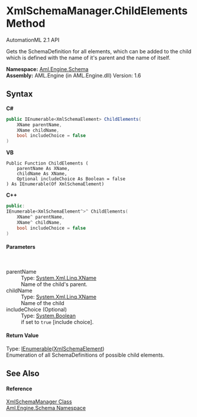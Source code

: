 # XmlSchemaManager.ChildElements Method 
AutomationML 2.1 API 

Gets the SchemaDefinition for all elements, which can be added to the child which is defined with the name of it's parent and the name of itself.

**Namespace:**&nbsp;<a href="N_Aml_Engine_Schema">Aml.Engine.Schema</a><br />**Assembly:**&nbsp;AML.Engine (in AML.Engine.dll) Version: 1.6

## Syntax

**C#**<br />
``` C#
public IEnumerable<XmlSchemaElement> ChildElements(
	XName parentName,
	XName childName,
	bool includeChoice = false
)
```

**VB**<br />
``` VB
Public Function ChildElements ( 
	parentName As XName,
	childName As XName,
	Optional includeChoice As Boolean = false
) As IEnumerable(Of XmlSchemaElement)
```

**C++**<br />
``` C++
public:
IEnumerable<XmlSchemaElement^>^ ChildElements(
	XName^ parentName, 
	XName^ childName, 
	bool includeChoice = false
)
```


#### Parameters
&nbsp;<dl><dt>parentName</dt><dd>Type: <a href="https://docs.microsoft.com/dotnet/api/system.xml.linq.xname" target="_parent" rel="noopener noreferrer">System.Xml.Linq.XName</a><br />Name of the child's parent.</dd><dt>childName</dt><dd>Type: <a href="https://docs.microsoft.com/dotnet/api/system.xml.linq.xname" target="_parent" rel="noopener noreferrer">System.Xml.Linq.XName</a><br />Name of the child</dd><dt>includeChoice (Optional)</dt><dd>Type: <a href="https://docs.microsoft.com/dotnet/api/system.boolean" target="_parent" rel="noopener noreferrer">System.Boolean</a><br />if set to `true` [include choice].</dd></dl>

#### Return Value
Type: <a href="https://docs.microsoft.com/dotnet/api/system.collections.generic.ienumerable-1" target="_parent" rel="noopener noreferrer">IEnumerable</a>(<a href="https://docs.microsoft.com/dotnet/api/system.xml.schema.xmlschemaelement" target="_parent" rel="noopener noreferrer">XmlSchemaElement</a>)<br />Enumeration of all SchemaDefinitions of possible child elements.

## See Also


#### Reference
<a href="T_Aml_Engine_Schema_XmlSchemaManager">XmlSchemaManager Class</a><br /><a href="N_Aml_Engine_Schema">Aml.Engine.Schema Namespace</a><br />